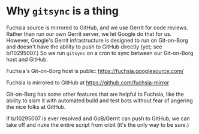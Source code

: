 # Why `gitsync` is a thing

Fuchsia source is mirrored to GitHub, and we use Gerrit for code reviews.
Rather than run our own Gerrit server, we let Google do that for us.  However,
Google's Gerrit infrastructure is designed to run on Git-on-Borg and doesn't
have the ability to push to GitHub directly (yet; see b/10295007.)  So we
run `gitsync` on a cron to sync between our Git-on-Borg host and GitHub.

Fuchsia's Git-on-Borg host is public: https://fuchsia.googlesource.com/

Fuchsia is mirrored to GitHub at https://github.com/fuchsia-mirror

Git-on-Borg has some other features that are helpful to Fuchsia, like the
ability to slam it with automated build and test bots without fear of angering
the nice folks at GitHub.

If b/10295007 is ever resolved and GoB/Gerrit can push to GitHub, we can take
off and nuke the entire script from orbit (it's the only way to be sure.)
